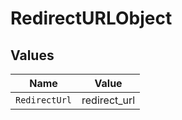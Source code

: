# RedirectURLObject


## Values

| Name          | Value         |
| ------------- | ------------- |
| `RedirectUrl` | redirect_url  |